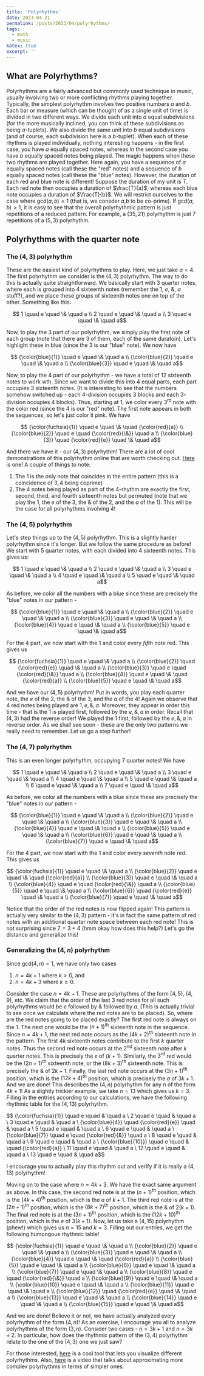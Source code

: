 ```yaml
---
title: 'Polyrhythms'
date: 2023-04-21
permalink: /posts/2023/04/polyrhythms/
tags:
  - math
  - music
katex: true
excerpt: ''
---
```


## What are Polyrhythms?

Polyrhythms are a fairly advanced but commonly used technique in music, usually involving two or more conflicting rhythms playing together. Typically, the simplest polyrhythm involves two positive numbers $a$ and $b$. Each bar or measure (which can be thought of as a single unit of time) is divided in two different ways. We divide each unit into $a$ equal subdivisions (for the more musically inclined, you can think of these subdivisions as being $a$-tuplets). We also divide the same unit into $b$ equal subdivisions (and of course, each subdivision here is a $b$-tuplet). When each of these rhythms is played individually, nothing interesting happens - in the first case, you have $a$ equally spaced notes, whereas in the second case you have $b$ equally spaced notes being played. The magic happens when these two rhythms are played together. Here again, you have a sequence of $a$ equally spaced notes (call these the "red" notes) and a sequence of $b$ equally spaced notes (call these the "blue" notes). However, the duration of each red and blue note is different! Suppose the duration of my unit is $T$. Each red note then occupies a duration of $\frac{T}{a}$, whereas each blue note occupies a duration of $\frac{T}{b}$. We will restrict ourselves to the case where $\text{gcd}(a,b) = 1$ (that is, we consder $a$,$b$ to be co-prime). If $\text{gcd}(a,b) > 1$, it is easy to see that the overall polyrhythmic pattern is just repetitions of a reduced pattern. For example, a $(35,21)$ polyrhythm is just $7$ repetitions of a $(5,3)$ polyrhythm. 

## Polyrhythms with the quarter note
### The $(4,3)$ polyrhythm
These are the easiest kind of polyrhythms to play. Here, we just take $a = 4$. The first polyrhythm we consider is the $(4,3)$ polyrhythm. The way to do this is actually quite straightforward. We basically start with $3$ quarter notes, where each is grouped into $4$ sixteenth notes (remember the $1$, $e$, $\&$, $a$ stuff?), and we place these groups of sixteenth notes one on top of the other. Something like this:

$$ 1 \quad e \quad \& \quad a \\
2 \quad e \quad \& \quad a \\
3 \quad e \quad \& \quad a$$

Now, to play the $3$ part of our polyrhythm, we simply play the first note of each group (note that there are $3$ of them, each of the same duratoin). Let's highlight these in blue (since the $3$ is our "blue" note). We now have 

$$ {\color{blue}{1}} \quad e \quad \& \quad a \\
{\color{blue}{2}} \quad e \quad \& \quad a \\
{\color{blue}{3}} \quad e \quad \& \quad a$$

Now, to play the $4$ part of our polyrhythm - we have a total of $12$ sixteenth notes to work wth. Since we want to divide this into $4$ equal parts, each part occupies $3$ sixteenth notes. (It is interesting to see that the numbers somehow switched up - each $4$-division occupies $3$ blocks and each $3$-division occupies $4$ blocks). Thus, starting at $1$, we color every $3^{\text{rd}}$ note with the color red (since the $4$ is our "red" note). The first note appears in both the sequences, so let's just color it pink. We have

$$ {\color{fuchsia}{1}} \quad e \quad \& \quad {\color{red}{a}} \\
{\color{blue}{2}} \quad e \quad {\color{red}{\&}} \quad a \\
{\color{blue}{3}} \quad {\color{red}{e}} \quad \& \quad a$$

And there we have it - our $(4,3)$ polyrhythm! There are a lot of cool demonstrations of this polyrhythm online that are worth checking out. [Here](https://www.youtube.com/shorts/DuG0oAEF2hE) is one! A couple of things to note:
1. The $1$ is the only note that coincides in the entire pattern (this is a coincidence of $3,4$ being coprime)
2. The $4$ notes being played as part of the $4$-rhythm are exactly the first, second, third, and fourth sixteenth notes but permuted (note that we play the $1$, the $e$ of the $3$, the $\&$ of the $2$, and the $a$ of the $1$). This will be the case for all polyrhythms involving $4$! 

### The $(4,5)$ polyrhythm

Let's step things up to the $(4,5)$ polyrhythm. This is a slightly harder polyrhythm since it's longer. But we follow the same procedure as before! We start with $5$ quarter notes, with each divided into $4$ sixteenth notes. This gives us:

$$ 1 \quad e \quad \& \quad a \\
2 \quad e \quad \& \quad a \\
3 \quad e \quad \& \quad a \\
4 \quad e \quad \& \quad a \\
5 \quad e \quad \& \quad a$$

As before, we color all the numbers with a blue since these are precisely the "blue" notes in our pattern - 

$$ {\color{blue}{1}} \quad e \quad \& \quad a \\
{\color{blue}{2}} \quad e \quad \& \quad a \\
{\color{blue}{3}} \quad e \quad \& \quad a \\
{\color{blue}{4}} \quad e \quad \& \quad a \\
{\color{blue}{5}} \quad e \quad \& \quad a$$

For the $4$ part, we now start with the $1$ and color every *fifth* note red. This gives us

$$ {\color{fuchsia}{1}} \quad e \quad \& \quad a \\
{\color{blue}{2}} \quad {\color{red}{e}} \quad \& \quad a \\
{\color{blue}{3}} \quad e \quad {\color{red}{\&}} \quad a \\
{\color{blue}{4}} \quad e \quad \& \quad {\color{red}{a}} \\
{\color{blue}{5}} \quad e \quad \& \quad a$$

And we have our $(4,5)$ polyrhythm! Put in words, you play each quarter note, the $e$ of the $2$, the $\&$ of the $3$, and the $a$ of the $4$! Again we observe that $4$ red notes being played are $1,e,\&,a$. Moreover, they appear in order this time - that is the $1$ is played first, followed by the $e,\&,a$ in order. Recall that $(4,3)$ had the reverse order! We played the $1$ first, followed by the $e,\&,a$ in reverse order. As we shall see soon - these are the only two patterns we really need to remember. Let us go a step further!

### The $(4,7)$ polyrhythm

This is an even longer polyrhythm, occupying $7$ quarter notes! We have

$$ 1 \quad e \quad \& \quad a \\
2 \quad e \quad \& \quad a \\
3 \quad e \quad \& \quad a \\
4 \quad e \quad \& \quad a \\
5 \quad e \quad \& \quad a \\
6 \quad e \quad \& \quad a \\
7 \quad e \quad \& \quad a$$

As before, we color all the numbers with a blue since these are precisely the "blue" notes in our pattern - 

$$ {\color{blue}{1}} \quad e \quad \& \quad a \\
{\color{blue}{2}} \quad e \quad \& \quad a \\
{\color{blue}{3}} \quad e \quad \& \quad a \\
{\color{blue}{4}} \quad e \quad \& \quad a \\
{\color{blue}{5}} \quad e \quad \& \quad a \\
{\color{blue}{6}} \quad e \quad \& \quad a \\
{\color{blue}{7}} \quad e \quad \& \quad a$$

For the $4$ part, we now start with the $1$ and color every *seventh* note red. This gives us

$$ {\color{fuchsia}{1}} \quad e \quad \& \quad a \\
{\color{blue}{2}} \quad e \quad \& \quad {\color{red}{a}} \\
{\color{blue}{3}} \quad e \quad \& \quad a \\
{\color{blue}{4}} \quad e \quad {\color{red}{\&}} \quad a \\
{\color{blue}{5}} \quad e \quad \& \quad a \\
{\color{blue}{6}} \quad {\color{red}{e}} \quad \& \quad a \\
{\color{blue}{7}} \quad e \quad \& \quad a$$

Notice that the order of the red notes is now flipped again! This pattern is actually very similar to the $(4,3)$ pattern - it's in fact the same pattern of red notes with an additional quarter note space between each red note! This is not surprising since $7 = 3 + 4$ (hmm okay how does this help?) Let's go the distance and generalize this!

### Generalizing the $(4,n)$ polyrhythm

Since $\text{gcd}(4,n) = 1$, we have only two cases
1. $n = 4k + 1$ where $k > 0$, and
2. $n = 4k+3$ where $k \geq 0$. 

Consider the case $n = 4k+1$. These are polyrhythms of the form $(4,5)$, $(4,9)$, etc. We claim that the order of the last $3$ red notes for all such polyrhythms would be $e$ followed by $\&$ followed by $a$. (This is actually trivial to see once we calculate where the red notes are to be placed). So, where are the red notes going to be placed exactly? The first red note is always on the $1$. The next one would be the $(n+1)^{\text{th}}$ sixteenth note in the sequence. Since $n = 4k+1$, the next red note occurs as the $(4k+2)^{\text{th}}$ sixteenth note in the pattern. The first $4k$ sixteenth notes contribute to the first $k$ quarter notes. Thus the second red note occurs at the $2^{\text{nd}}$ sixteenth note after $k$ quarter notes. This is precisely the $e$ of $(k+1)$. Similarly, the $3^{\text{rd}}$ red would be the $(2n+1)^{\text{th}}$ sixteenth note, or the $(8k+3)^{\text{th}}$ sixteenth note. This is precisely the $\&$ of $2k+1$. Finally, the last red note occurs at the $(3n+1)^{\text{th}}$ position, which is the $(12k+4)^{\text{th}}$ position, which is precisely the $a$ of $3k+1$. And we are done! This describes the $(4,n)$ polyrhythm for any $n$ of the form $4k+1$! As a slightly trickier example, we take $n = 13$ which gives us $k = 3$. Filling in the entries according to our calculations, we have the following rhythmic table for the $(4,13)$ polyrhythm. 

$$ {\color{fuchsia}{1}} \quad e \quad \& \quad a \\
2 \quad e \quad \& \quad a \\
3 \quad e \quad \& \quad a \\
{\color{blue}{4}} \quad {\color{red}{e}} \quad \& \quad a \\
5 \quad e \quad \& \quad a \\
6 \quad e \quad \& \quad a \\
{\color{blue}{7}} \quad e \quad {\color{red}{\&}} \quad a \\
8 \quad e \quad \& \quad a \\
9 \quad e \quad \& \quad a \\
{\color{blue}{10}}} \quad e \quad \& \quad {\color{red}{a}} \\
11 \quad e \quad \& \quad a \\
12 \quad e \quad \& \quad a \\
13 \quad e \quad \& \quad a$$

I encourage you to actually play this rhythm out and verify if it is really a $(4,13)$ polyrhythm!

Moving on to the case where $n = 4k+3$. We have the exact same argument as above. In this case, the second red note is at the $(n+1)^{\text{th}}$ position, which is the $(4k+4)^{\text{th}}$ position, which is the $a$ of $k+1$. The third red note is at the $(2n+1)^{\text{th}}$ position, which is the $(8k+7)^{\text{th}}$ position, which is the $\&$ of $2(k+1)$. The final red note is at the $(3n+1)^{\text{th}}$ position, which is the $(12k+10)^{\text{th}}$ position, which is the $e$ of $3(k+1)$. Now, let us take a $(4,15)$ polyrhythm (phew!) which gives us $n = 15$ and $k = 3$. Filling out our entries, we get the following humongous rhythmic table!

$$ {\color{fuchsia}{1}} \quad e \quad \& \quad a \\
{\color{blue}{2}} \quad e \quad \& \quad a \\
{\color{blue}{3}} \quad e \quad \& \quad a \\
{\color{blue}{4}} \quad e \quad \& \quad {\color{red}{a}} \\
{\color{blue}{5}} \quad e \quad \& \quad a \\
{\color{blue}{6}} \quad e \quad \& \quad a \\
{\color{blue}{7}} \quad e \quad \& \quad a \\
{\color{blue}{8}} \quad e \quad {\color{red}{\&}} \quad a \\
{\color{blue}{9}} \quad e \quad \& \quad a \\
{\color{blue}{10}} \quad e \quad \& \quad a \\
{\color{blue}{11}} \quad e \quad \& \quad a \\
{\color{blue}{12}} \quad {\color{red}{e}} \quad \& \quad a \\
{\color{blue}{13}} \quad e \quad \& \quad a \\
{\color{blue}{14}} \quad e \quad \& \quad a \\
{\color{blue}{15}} \quad e \quad \& \quad a$$

And we are done! Believe it or not, we have actually analyzed every polyrhythm of the form $(4,n)$! As an exercise, I encourage you all to analyze polyrhythms of the form $(3,n)$. Consider two cases - $n = 3k+1$ and $n = 3k+2$. In particular, how does the rhythmic pattern of the $(3,4)$ polyrhythm relate to the one of the $(4,3)$ one we just saw?

For those interested, [here](https://polyvisualiser.com/#close) is a cool tool that lets you visualize different polyrhythms. Also, [here](https://www.youtube.com/watch?v=IU4vfv0onWI) is a video that talks about approximating more complex polyrhythms in terms of simpler ones. 